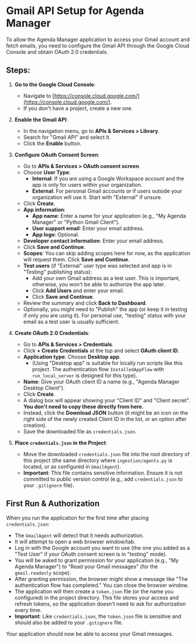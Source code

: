 # Gmail API Setup for Agenda Manager

To allow the Agenda Manager application to access your Gmail account and fetch emails, you need to configure the Gmail API through the Google Cloud Console and obtain OAuth 2.0 credentials.

## Steps:

1.  **Go to the Google Cloud Console**:
    *   Navigate to [https://console.cloud.google.com/](https://console.cloud.google.com/).
    *   If you don't have a project, create a new one.

2.  **Enable the Gmail API**:
    *   In the navigation menu, go to **APIs & Services > Library**.
    *   Search for "Gmail API" and select it.
    *   Click the **Enable** button.

3.  **Configure OAuth Consent Screen**:
    *   Go to **APIs & Services > OAuth consent screen**.
    *   Choose **User Type**:
        *   **Internal**: If you are using a Google Workspace account and the app is only for users within your organization.
        *   **External**: For personal Gmail accounts or if users outside your organization will use it. Start with "External" if unsure.
    *   Click **Create**.
    *   **App information**:
        *   **App name**: Enter a name for your application (e.g., "My Agenda Manager" or "Python Gmail Client").
        *   **User support email**: Enter your email address.
        *   **App logo**: Optional.
    *   **Developer contact information**: Enter your email address.
    *   Click **Save and Continue**.
    *   **Scopes**: You can skip adding scopes here for now, as the application will request them. Click **Save and Continue**.
    *   **Test users** (if "External" user type was selected and app is in "Testing" publishing status):
        *   Add your own Gmail address as a test user. This is important, otherwise, you won't be able to authorize the app later.
        *   Click **Add Users** and enter your email.
        *   Click **Save and Continue**.
    *   Review the summary and click **Back to Dashboard**.
    *   Optionally, you might need to "Publish" the app (or keep it in testing if only you are using it). For personal use, "testing" status with your email as a test user is usually sufficient.

4.  **Create OAuth 2.0 Credentials**:
    *   Go to **APIs & Services > Credentials**.
    *   Click **+ Create Credentials** at the top and select **OAuth client ID**.
    *   **Application type**: Choose **Desktop app**.
        *   (Using "Desktop app" is suitable for locally run scripts like this project. The authentication flow `InstalledAppFlow` with `run_local_server` is designed for this type).
    *   **Name**: Give your OAuth client ID a name (e.g., "Agenda Manager Desktop Client").
    *   Click **Create**.
    *   A dialog box will appear showing your "Client ID" and "Client secret". **You don't need to copy these directly from here.**
    *   Instead, click the **Download JSON** button (it might be an icon on the right side of the newly created Client ID in the list, or an option after creation).
    *   Save the downloaded file as `credentials.json`.

5.  **Place `credentials.json` in the Project**:
    *   Move the downloaded `credentials.json` file into the root directory of this project (the same directory where `ingestion/agents.py` is located, or as configured in `GmailAgent`).
    *   **Important**: This file contains sensitive information. Ensure it is not committed to public version control (e.g., add `credentials.json` to your `.gitignore` file).

## First Run & Authorization

When you run the application for the first time after placing `credentials.json`:
*   The `GmailAgent` will detect that it needs authorization.
*   It will attempt to open a web browser window/tab.
*   Log in with the Google account you want to use (the one you added as a "Test User" if your OAuth consent screen is in "testing" mode).
*   You will be asked to grant permission for your application (e.g., "My Agenda Manager") to "Read your Gmail messages" (for the `gmail.readonly` scope).
*   After granting permission, the browser might show a message like "The authentication flow has completed." You can close the browser window.
*   The application will then create a `token.json` file (or the name you configured) in the project directory. This file stores your access and refresh tokens, so the application doesn't need to ask for authorization every time.
*   **Important**: Like `credentials.json`, the `token.json` file is sensitive and should also be added to your `.gitignore` file.

Your application should now be able to access your Gmail messages.
